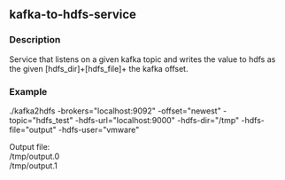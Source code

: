
## kafka-to-hdfs-service
### Description
Service that listens on a given kafka topic and writes the value to hdfs as the given [hdfs_dir]+[hdfs_file]+ the kafka offset.

### Example
./kafka2hdfs -brokers="localhost:9092" -offset="newest" -topic="hdfs_test" -hdfs-url="localhost:9000" -hdfs-dir="/tmp" -hdfs-file="output" -hdfs-user="vmware"  

Output file:  
/tmp/output.0  
/tmp/output.1  

